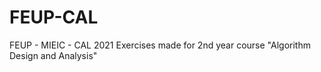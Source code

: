 # FEUP-CAL
FEUP - MIEIC - CAL 2021 
Exercises made for 2nd year course "Algorithm Design and Analysis"
